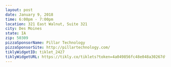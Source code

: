 ```yaml
---
layout: post
date: January 9, 2018
time: 6:00pm - 7:00pm
location: 321 East Walnut, Suite 321
city: Des Moines
state: IA
zip: 50309
pizzaSponsorName: Pillar Technology
pizzaSponsorSite: http://pillartechnology.com/
tiklyWidgetID: tiklet_2427
tiklyWidgetURL: https://tikly.co/tiklets?token=4a049856fc48e048a30267df3e8ec0dc3acc2ff5
---
```

